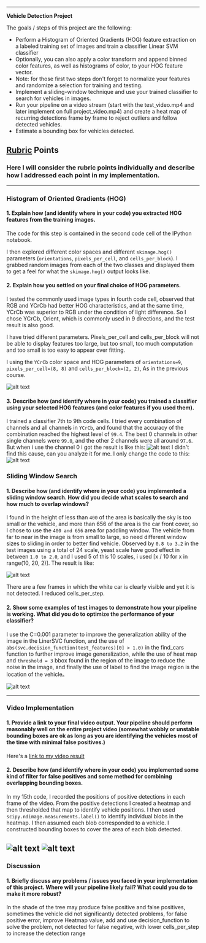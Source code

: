 
---

**Vehicle Detection Project**

The goals / steps of this project are the following:

* Perform a Histogram of Oriented Gradients (HOG) feature extraction on a labeled training set of images and train a classifier Linear SVM classifier
* Optionally, you can also apply a color transform and append binned color features, as well as histograms of color, to your HOG feature vector. 
* Note: for those first two steps don't forget to normalize your features and randomize a selection for training and testing.
* Implement a sliding-window technique and use your trained classifier to search for vehicles in images.
* Run your pipeline on a video stream (start with the test_video.mp4 and later implement on full project_video.mp4) and create a heat map of recurring detections frame by frame to reject outliers and follow detected vehicles.
* Estimate a bounding box for vehicles detected.

[//]: # (Image References)
[image1]: ./output_images/car_not_car_hog.png
[image2]: ./output_images/error_channel.png
[image3]: ./output_images/error_code.png
[image4]: ./output_images/draw_bboxes.png
[image5]: ./output_images/heat_map_result.png
[image6]: ./output_images/label.png
[image7]: ./output_images/heat_map4.png



[video1]: ./project_video.mp4

## [Rubric](https://review.udacity.com/#!/rubrics/513/view) Points
### Here I will consider the rubric points individually and describe how I addressed each point in my implementation.  

---

### Histogram of Oriented Gradients (HOG)

#### 1. Explain how (and identify where in your code) you extracted HOG features from the training images.

The code for this step is contained in the second code cell of the IPython notebook.  

I then explored different color spaces and different `skimage.hog()` parameters (`orientations`, `pixels_per_cell`, and `cells_per_block`).  I grabbed random images from each of the two classes and displayed them to get a feel for what the `skimage.hog()` output looks like.


#### 2. Explain how you settled on your final choice of HOG parameters.

I tested the commonly used image types in fourth code cell, observed that RGB and YCrCb had better HOG characteristics, and at the same time, YCrCb was superior to RGB under the condition of light difference. So I chose YCrCb, Orient, which is commonly used in 9 directions, and the test result is also good.

I have tried different parameters. Pixels_per_cell and cells_per_block will not be able to display features too large, but too small, too much computation and too small is too easy to appear over fitting.

I using the `YCrCb` color space and HOG parameters of `orientations=9`, `pixels_per_cell=(8, 8)` and `cells_per_block=(2, 2)`, As in the previous course.

![alt text][image1]

#### 3. Describe how (and identify where in your code) you trained a classifier using your selected HOG features (and color features if you used them).

I trained a classifier 7th to 9th code cells. I tried every combination of channels and all channels in `YCrCb`, and found that the accuracy of the combination reached the highest level of `99.4`. The best 0 channels in other single channels were `99.0`, and the other 2 channels were all around `97.6`. But when i use the channel 0 i got the result is like this:
![alt text][image2]
I didn't find this cause, can you analyze it for me.
I only change the code to this:
![alt text][image3]

### Sliding Window Search

#### 1. Describe how (and identify where in your code) you implemented a sliding window search.  How did you decide what scales to search and how much to overlap windows?

I found in the height of less than `400` of the area is basically the sky is too small or the vehicle, and more than 656 of the area is the car front cover, so I chose to use the `400 and 656` area for paddling window. 
The vehicle from far to near in the image is from small to large, so need different window sizes to sliding in order to better find vehicle.
Observed by `0.8 to 3.2` in the test images using a total of 24 scale, yeast scale have good effect in between `1.0 to 2.0`, and I used 5 of this 10 scales, i used [x / 10 for x in range(10, 20, 2)]. The result is like:

![alt text][image4]

There are a few frames in which the white car is clearly visible and yet it is not detected. I reduced cells_per_step.


#### 2. Show some examples of test images to demonstrate how your pipeline is working.  What did you do to optimize the performance of your classifier?

I use the C=0.001 parameter to improve the generalization ability of the image in the LinerSVC function, and the use of `abs(svc.decision_function(test_features)[0] > 1.0)` in the find_cars function to further improve image generalization, while the use of heat map and `threshold = 3` bbox found in the region of the image to reduce the noise in the image, and finally the use of label to find the image region is the location of the vehicle。

![alt text][image5]

---

### Video Implementation

#### 1. Provide a link to your final video output.  Your pipeline should perform reasonably well on the entire project video (somewhat wobbly or unstable bounding boxes are ok as long as you are identifying the vehicles most of the time with minimal false positives.)

Here's a [link to my video result](./project_video_output.mp4)


#### 2. Describe how (and identify where in your code) you implemented some kind of filter for false positives and some method for combining overlapping bounding boxes.

In my 15th code, I recorded the positions of positive detections in each frame of the video.  From the positive detections I created a heatmap and then thresholded that map to identify vehicle positions.  I then used `scipy.ndimage.measurements.label()` to identify individual blobs in the heatmap.  I then assumed each blob corresponded to a vehicle.  I constructed bounding boxes to cover the area of each blob detected.  

![alt text][image6]
![alt text][image5]
---

### Discussion

#### 1. Briefly discuss any problems / issues you faced in your implementation of this project.  Where will your pipeline likely fail?  What could you do to make it more robust?

In the shade of the tree may produce false positive and false positives, sometimes the vehicle did not significantly detected problems, for false positive error, improve Heatmap value, add and use decision_function to solve the problem, not detected for false negative, with lower cells_per_step to increase the detection range



```python

```
